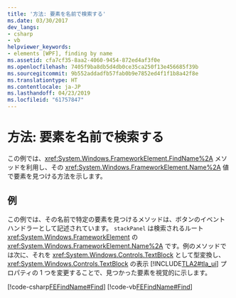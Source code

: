 ```yaml
---
title: '方法: 要素を名前で検索する'
ms.date: 03/30/2017
dev_langs:
- csharp
- vb
helpviewer_keywords:
- elements [WPF], finding by name
ms.assetid: cfa7cf35-8aa2-4060-9454-872ed4af3f0e
ms.openlocfilehash: 7405f9ba8db5d4db0ce35ca250f13e456685f39b
ms.sourcegitcommit: 9b552addadfb57fab0b9e7852ed4f1f1b8a42f8e
ms.translationtype: HT
ms.contentlocale: ja-JP
ms.lasthandoff: 04/23/2019
ms.locfileid: "61757847"
---
```

# <a name="how-to-find-an-element-by-its-name"></a>方法: 要素を名前で検索する
この例では、<xref:System.Windows.FrameworkElement.FindName%2A> メソッドを利用し、その <xref:System.Windows.FrameworkElement.Name%2A> 値で要素を見つける方法を示します。  
  
## <a name="example"></a>例  
 この例では、その名前で特定の要素を見つけるメソッドは、ボタンのイベント ハンドラーとして記述されています。 `stackPanel` は検索されるルート <xref:System.Windows.FrameworkElement> の <xref:System.Windows.FrameworkElement.Name%2A> です。例のメソッドでは次に、それを <xref:System.Windows.Controls.TextBlock> として型変換し、<xref:System.Windows.Controls.TextBlock> の表示 [!INCLUDE[TLA2#tla_ui](../../../../includes/tla2sharptla-ui-md.md)] プロパティの 1 つを変更することで、見つかった要素を視覚的に示します。  
  
 [!code-csharp[FEFindName#Find](~/samples/snippets/csharp/VS_Snippets_Wpf/FEFindName/CSharp/default.xaml.cs#find)]
 [!code-vb[FEFindName#Find](~/samples/snippets/visualbasic/VS_Snippets_Wpf/FEFindName/VisualBasic/default.xaml.vb#find)]
